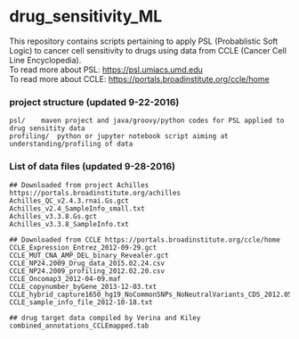 # drug_sensitivity_ML
This repository contains scripts pertaining to apply PSL (Probablistic Soft Logic) to cancer cell sensitivity to drugs using data from CCLE (Cancer Cell Line Encyclopedia).  
To read more about PSL: https://psl.umiacs.umd.edu  
To read more about CCLE: https://portals.broadinstitute.org/ccle/home  

### project structure (updated 9-22-2016)
    psl/    maven project and java/groovy/python codes for PSL applied to drug sensitity data  
    profiling/  python or jupyter notebook script aiming at understanding/profiling of data
    
### List of data files (updated 9-28-2016)
    
    ## Downloaded from project Achilles https://portals.broadinstitute.org/achilles
    Achilles_QC_v2.4.3.rnai.Gs.gct
    Achilles_v2.4_SampleInfo_small.txt
    Achilles_v3.3.8.Gs.gct
    Achilles_v3.3.8_SampleInfo.txt
    
    ## Downloaded from CCLE https://portals.broadinstitute.org/ccle/home
    CCLE_Expression_Entrez_2012-09-29.gct
    CCLE_MUT_CNA_AMP_DEL_binary_Revealer.gct
    CCLE_NP24.2009_Drug_data_2015.02.24.csv
    CCLE_NP24.2009_profiling_2012.02.20.csv
    CCLE_Oncomap3_2012-04-09.maf
    CCLE_copynumber_byGene_2013-12-03.txt
    CCLE_hybrid_capture1650_hg19_NoCommonSNPs_NoNeutralVariants_CDS_2012.05.07.maf
    CCLE_sample_info_file_2012-10-18.txt 
    
    ## drug target data compiled by Verina and Kiley
    combined_annotations_CCLEmapped.tab
    
    
